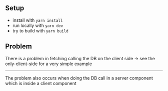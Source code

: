 ## Setup
- install with `yarn install`
- run locally with `yarn dev`
- try to build with `yarn build`

## Problem

There is a problem in fetching calling the DB on the client side
-> see the only-client-side for a very simple example

---

The problem also occurs when doing the DB call in a server component which is inside a client component